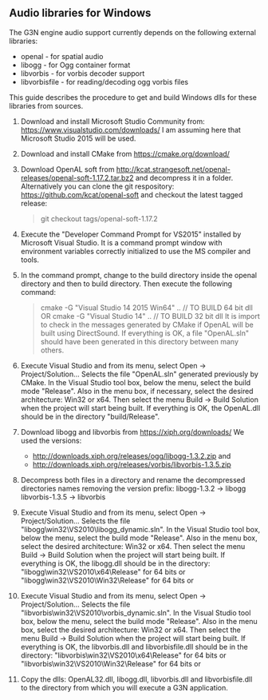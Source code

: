 Audio libraries for Windows
---------------------------

The G3N engine audio support currently depends on the following external libraries:
- openal        - for spatial audio
- libogg        - for Ogg container format
- libvorbis     - for vorbis decoder support
- libvorbisfile - for reading/decoding ogg vorbis files

This guide describes the procedure to get and build Windows dlls for these
libraries from sources.

1. Download and install Microsoft Studio Community from:
   https://www.visualstudio.com/downloads/
   I am assuming here that Microsoft Studio 2015 will be used.

2. Download and install CMake from https://cmake.org/download/

3. Download OpenAL soft from http://kcat.strangesoft.net/openal-releases/openal-soft-1.17.2.tar.bz2
   and decompress it in a folder.
   Alternatively you can clone the git respository: https://github.com/kcat/openal-soft
   and checkout the latest tagged release:
   >git checkout tags/openal-soft-1.17.2

4. Execute the "Developer Command Prompt for VS2015" installed by Microsoft Visual Studio.
   It is a command prompt window with environment variables correctly initialized to use
   the MS compiler and tools.

5. In the command prompt, change to the build directory inside the openal
   directory and then to build directory. Then execute the following command:
   >cmake -G "Visual Studio 14 2015 Win64" ..   // TO BUILD 64 bit dll OR
   >cmake -G "Visual Studio 14" ..              // TO BUILD 32 bit dll
   It is import to check in the messages generated by CMake if OpenAL will be built
   using DirectSound.
   If everything is OK, a file "OpenAL.sln" should have been generated in this
   directory between many others.

6. Execute Visual Studio and from its menu, select Open -> Project/Solution...
   Selects the file "OpenAL.sln" generated previously by CMake.
   In the Visual Studio tool box, below the menu, select the build mode "Release". 
   Also in the menu box, if necessary, select the desired architecture: Win32 or x64.
   Then select the menu Build -> Build Solution when the project will start
   being built.
   If everything is OK, the OpenAL.dll should be in the directory "build/Release".
    
7. Download libogg and libvorbis from https://xiph.org/downloads/
   We used the versions:
   - http://downloads.xiph.org/releases/ogg/libogg-1.3.2.zip and
   - http://downloads.xiph.org/releases/vorbis/libvorbis-1.3.5.zip

8. Decompress both files in a directory and rename the decompressed
   directories names removing the version prefix:
   libogg-1.3.2 -> libogg
   libvorbis-1.3.5 -> libvorbis

9. Execute Visual Studio and from its menu, select Open -> Project/Solution...
   Selects the file "libogg\win32\VS2010\libogg_dynamic.sln".
   In the Visual Studio tool box, below the menu, select the build mode "Release". 
   Also in the menu box, select the desired architecture: Win32 or x64.
   Then select the menu Build -> Build Solution when the project will start
   being built.
   If everything is OK, the libogg.dll should be in the directory:
   "libogg\win32\VS2010\x64\Release" for 64 bits or
   "libogg\win32\VS2010\Win32\Release" for 64 bits or

10. Execute Visual Studio and from its menu, select Open -> Project/Solution...
   Selects the file "libvorbis\win32\VS2010\vorbis_dynamic.sln".
   In the Visual Studio tool box, below the menu, select the build mode "Release". 
   Also in the menu box, select the desired architecture: Win32 or x64.
   Then select the menu Build -> Build Solution when the project will start
   being built.
   If everything is OK, the libvorbis.dll and libvorbisfile.dll should be in the directory:
   "libvorbis\win32\VS2010\x64\Release" for 64 bits or
   "libvorbis\win32\VS2010\Win32\Release" for 64 bits or

11. Copy the dlls: OpenAL32.dll, libogg.dll, libvorbis.dll and libvorbisfile.dll
    to the directory from which you will execute a G3N application.





